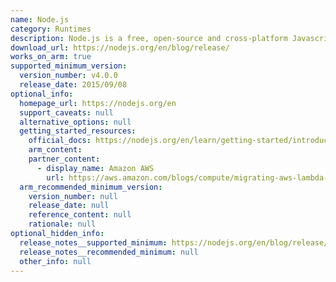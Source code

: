 ```yaml
---
name: Node.js
category: Runtimes
description: Node.js is a free, open-source and cross-platform Javascript runtime environment that allows developer to create servers, web apps, command line tools and scripts.
download_url: https://nodejs.org/en/blog/release/
works_on_arm: true
supported_minimum_version:
  version_number: v4.0.0
  release_date: 2015/09/08
optional_info:
  homepage_url: https://nodejs.org/en
  support_caveats: null
  alternative_options: null
  getting_started_resources:
    official_docs: https://nodejs.org/en/learn/getting-started/introduction-to-nodejs
    arm_content:
    partner_content:
      - display_name: Amazon AWS
        url: https://aws.amazon.com/blogs/compute/migrating-aws-lambda-functions-to-arm-based-aws-graviton2-processors/
  arm_recommended_minimum_version:
    version_number: null
    release_date: null
    reference_content: null
    rationale: null
optional_hidden_info:
  release_notes__supported_minimum: https://nodejs.org/en/blog/release/v4.0.0
  release_notes__recommended_minimum: null
  other_info: null
---
```

